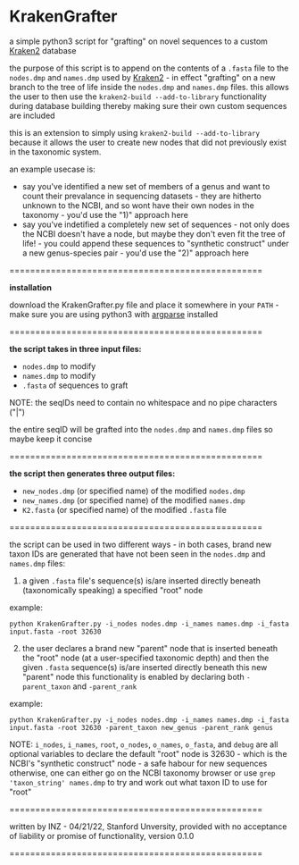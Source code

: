 # KrakenGrafter
a simple python3 script for "grafting" on novel sequences to a custom [Kraken2](https://github.com/DerrickWood/kraken2) database

the purpose of this script is to append on the contents of a `.fasta` file to the `nodes.dmp` and `names.dmp` used by [Kraken2](https://github.com/DerrickWood/kraken2) - in effect "grafting" on a new branch to the tree of life inside the `nodes.dmp` and `names.dmp` files. this allows the user to then use the `kraken2-build --add-to-library` functionality during database building thereby making sure their own custom sequences are included

this is an extension to simply using `kraken2-build --add-to-library` because it allows the user to create new nodes that did not previously exist in the taxonomic system.

an example usecase is: 
- say you've identified a new set of members of a genus and want to count their prevalance in sequencing datasets - they are hitherto unknown to the NCBI, and so wont have their own nodes in the taxonomy - you'd use the "1)" approach here
- say you've indetified a completely new set of sequences - not only does the NCBI doesn't have a node, but maybe they don't even fit the tree of life! - you could append these sequences to "synthetic construct" under a new genus-species pair - you'd use the "2)" approach here

=================================================

**installation**

download the KrakenGrafter.py file and place it somewhere in your `PATH` - make sure you are using python3 with [argparse](https://docs.python.org/3/library/argparse.html) installed

=================================================

**the script takes in three input files:**
* `nodes.dmp` to modify
* `names.dmp` to modify
* `.fasta` of sequences to graft

NOTE: the seqIDs need to contain no whitespace and no pipe characters ("|")

the entire seqID will be grafted into the `nodes.dmp` and `names.dmp` files so maybe keep it concise

=================================================

**the script then generates three output files:**
* `new_nodes.dmp` (or specified name) of the modified `nodes.dmp`
* `new_names.dmp` (or specified name) of the modified `names.dmp`
* `K2.fasta` (or specified name) of the modified `.fasta` file

=================================================

the script can be used in two different ways - in both cases, brand new taxon IDs are generated that have not been seen in the `nodes.dmp` and `names.dmp` files:
1) a given `.fasta` file's sequence(s) is/are inserted directly beneath (taxonomically speaking) a specified "root" node

  example:

  `python KrakenGrafter.py -i_nodes nodes.dmp -i_names names.dmp -i_fasta input.fasta -root 32630`

2) the user declares a brand new "parent" node that is inserted beneath the "root" node (at a user-specified taxonomic depth) and then the given `.fasta` sequence(s) is/are inserted directly beneath this new "parent" node this functionality is enabled by declaring both `-parent_taxon` and `-parent_rank`

  example:

  `python KrakenGrafter.py -i_nodes nodes.dmp -i_names names.dmp -i_fasta input.fasta -root 32630 -parent_taxon new_genus -parent_rank genus`

NOTE: `i_nodes`, `i_names`, `root`, `o_nodes`, `o_names`, `o_fasta`, and `debug` are all optional variables to declare the default "root" node is 32630 - which is the NCBI's "synthetic construct" node - a safe habour for new sequences otherwise, one can either go on the NCBI taxonomy browser or use `grep 'taxon_string' names.dmp` to try and work out what taxon ID to use for "root"

=================================================

written by INZ - 04/21/22, Stanford Unversity, provided with no acceptance of liability or promise of functionality, version 0.1.0

=================================================
